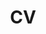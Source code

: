---
title: "CV"
permalink: /assets/CV.pdf
layout: categories
author_profile: false
classes: wide
---